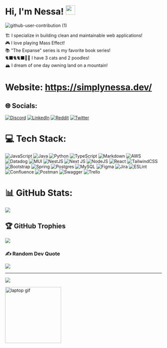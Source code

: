 # Hi, I'm Nessa! <img src="https://raw.githubusercontent.com/MartinHeinz/MartinHeinz/master/wave.gif" width="30px">
![github-user-contribution (1)](https://github.com/vanessashultz/vanessashultz/assets/95943218/8f08a7d8-3677-4c9a-84fd-404f139992c4)

<!--# 💫 About Me:-->
🏗️ I specialize in building clean and maintainable web applications!
<br>
🎮 I love playing Mass Effect!
<br>
📚 "The Expanse" series is my favorite book series!
<br>
🐈‍⬛🐈🐈‍⬛🐩🐩 I have 3 cats and 2 poodles!
<br>
🏔️ I dream of one day owning land on a mountain!

# Website: https://simplynessa.dev/


## 🌐 Socials:
[![Discord](https://img.shields.io/badge/Discord-%237289DA.svg?logo=discord&logoColor=white)](https://discord.gg/nessa_sary) [![LinkedIn](https://img.shields.io/badge/LinkedIn-%230077B5.svg?logo=linkedin&logoColor=white)](https://linkedin.com/in/vanessa-shultz) [![Reddit](https://img.shields.io/badge/Reddit-%23FF4500.svg?logo=Reddit&logoColor=white)](https://reddit.com/user/SE_nessa) [![Twitter](https://img.shields.io/badge/Twitter-%231DA1F2.svg?logo=Twitter&logoColor=white)](https://twitter.com/@Nessa314159) 

# 💻 Tech Stack:
![JavaScript](https://img.shields.io/badge/javascript-%23323330.svg?style=for-the-badge&logo=javascript&logoColor=%23F7DF1E) ![Java](https://img.shields.io/badge/java-%23ED8B00.svg?style=for-the-badge&logo=java&logoColor=white) ![Python](https://img.shields.io/badge/python-3670A0?style=for-the-badge&logo=python&logoColor=ffdd54) ![TypeScript](https://img.shields.io/badge/typescript-%23007ACC.svg?style=for-the-badge&logo=typescript&logoColor=white) ![Markdown](https://img.shields.io/badge/markdown-%23000000.svg?style=for-the-badge&logo=markdown&logoColor=white) ![AWS](https://img.shields.io/badge/AWS-%23FF9900.svg?style=for-the-badge&logo=amazon-aws&logoColor=white) ![Datadog](https://img.shields.io/badge/datadog-%23632CA6.svg?style=for-the-badge&logo=datadog&logoColor=white) ![MUI](https://img.shields.io/badge/MUI-%230081CB.svg?style=for-the-badge&logo=material-ui&logoColor=white) ![NestJS](https://img.shields.io/badge/nestjs-%23E0234E.svg?style=for-the-badge&logo=nestjs&logoColor=white) ![Next JS](https://img.shields.io/badge/Next-black?style=for-the-badge&logo=next.js&logoColor=white) ![NodeJS](https://img.shields.io/badge/node.js-6DA55F?style=for-the-badge&logo=node.js&logoColor=white) ![React](https://img.shields.io/badge/react-%2320232a.svg?style=for-the-badge&logo=react&logoColor=%2361DAFB) ![TailwindCSS](https://img.shields.io/badge/tailwindcss-%2338B2AC.svg?style=for-the-badge&logo=tailwind-css&logoColor=white) ![Bootstrap](https://img.shields.io/badge/bootstrap-%23563D7C.svg?style=for-the-badge&logo=bootstrap&logoColor=white) ![Spring](https://img.shields.io/badge/spring-%236DB33F.svg?style=for-the-badge&logo=spring&logoColor=white) ![Postgres](https://img.shields.io/badge/postgres-%23316192.svg?style=for-the-badge&logo=postgresql&logoColor=white) ![MySQL](https://img.shields.io/badge/mysql-%2300f.svg?style=for-the-badge&logo=mysql&logoColor=white) 	![Figma](https://img.shields.io/badge/figma-%23F24E1E.svg?style=for-the-badge&logo=figma&logoColor=white) ![Jira](https://img.shields.io/badge/jira-%230A0FFF.svg?style=for-the-badge&logo=jira&logoColor=white) ![ESLint](https://img.shields.io/badge/ESLint-4B3263?style=for-the-badge&logo=eslint&logoColor=white) ![Confluence](https://img.shields.io/badge/confluence-%23172BF4.svg?style=for-the-badge&logo=confluence&logoColor=white) ![Postman](https://img.shields.io/badge/Postman-FF6C37?style=for-the-badge&logo=postman&logoColor=white) ![Swagger](https://img.shields.io/badge/-Swagger-%23Clojure?style=for-the-badge&logo=swagger&logoColor=white) ![Trello](https://img.shields.io/badge/Trello-%23026AA7.svg?style=for-the-badge&logo=Trello&logoColor=white)
# 📊 GitHub Stats:
![](https://github-readme-streak-stats.herokuapp.com/?user=vanessashultz&theme=monokai&hide_border=true)<br/>

## 🏆 GitHub Trophies
![](https://github-profile-trophy.vercel.app/?username=vanessashultz&theme=radical&no-frame=true&no-bg=false&margin-w=4)

### ✍️ Random Dev Quote
![](https://quotes-github-readme.vercel.app/api?type=vetical&theme=radical)

---
[![](https://visitcount.itsvg.in/api?id=vanessashultz&icon=3&color=11)](https://visitcount.itsvg.in)


<img align="left" height="180em" alt="laptop gif" src="https://media.giphy.com/media/l44Qqz6gO6JiVV3pu/giphy.gif">
<!-- Proudly created with GPRM ( https://gprm.itsvg.in ) -->
